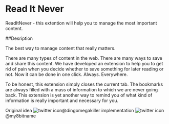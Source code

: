 Read It Never
===========

ReadItNever - this extention will help you to manage the most important content.

##Desription

The best way to manage content that really matters.

There are many types of content in the web. There are many ways to save and share this content. We have developed an extension to help you to get rid of pain when you decide whether to save something for later reading or not. Now it can be done in one click. Always. Everywhere.

To be honest, this extension simply closes the current tab. The bookmarks are always filled with a mass of information to which we are never going back. This extension is yet another way to remind you of what kind of information is really important and necessary for you.

Original idea ![twitter icon](https://twitter.com/favicons/favicon.ico)@dingomegakiller implementation ![twitter icon](https://twitter.com/favicons/favicon.ico)@my8bitname
